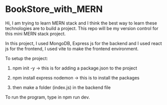 # BookStore_with_MERN

Hi, I am trying to learn MERN stack and I think the best way to learn these technologies are to build a project. This repo will be my version control for this mini MERN stack project.

In this project, I used MongoDB, Express js for the backend and I used react js for the frontend, I used vite to make the frontend environment.

To setup the project:
1) npm init -y
-> this is for adding a package.json to the project

2) npm install express nodemon
-> this is to install the packages

3) then make a folder (index.js) in the backend file

To run the program, type in npm run dev.